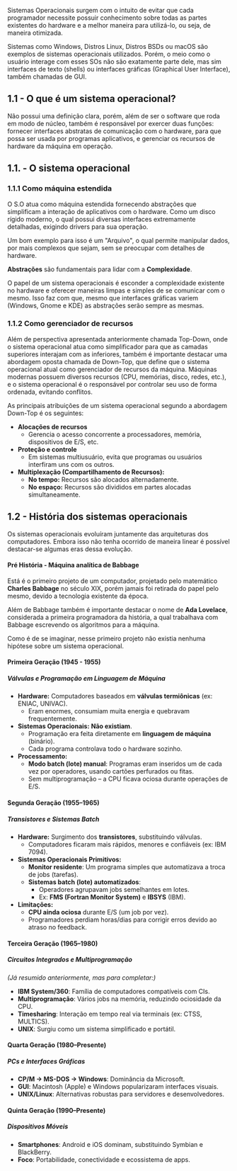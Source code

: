 Sistemas Operacionais surgem com o intuito de evitar que cada programador necessite possuir conhecimento sobre todas as partes existentes do hardware e a melhor maneira para utilizá-lo, ou seja, de maneira otimizada.

Sistemas como Windows, Distros Linux, Distros BSDs ou macOS são exemplos de sistemas operacionais utilizados. Porém, o meio como o usuário interage com esses SOs não são exatamente parte dele, mas sim interfaces de texto (shells) ou interfaces gráficas (Graphical User Interface), também chamadas de GUI.

## 1.1 - O que é um sistema operacional?

Não possui uma definição clara, porém, além de ser o software que roda em modo de núcleo, também é responsável por exercer duas funções: fornecer interfaces abstratas de comunicação com o hardware, para que possa ser usada por programas aplicativos, e gerenciar os recursos de hardware da máquina em operação.

## 1.1. - O sistema operacional
### 1.1.1  Como máquina estendida

O S.O atua como máquina estendida fornecendo abstrações que simplificam a interação de aplicativos com o hardware. Como um disco rígido moderno, o qual possui diversas interfaces extremamente detalhadas, exigindo drivers para sua operação.

Um bom exemplo para isso é um "Arquivo", o qual permite manipular dados, por mais complexos que sejam, sem se preocupar com detalhes de hardware.

**Abstrações** são fundamentais para lidar com a **Complexidade**.

O papel de um sistema operacionais é esconder a complexidade existente no hardware e oferecer maneiras limpas e simples de se comunicar com o mesmo. Isso faz com que, mesmo que interfaces gráficas variem (Windows, Gnome e KDE) as abstrações serão sempre as mesmas.

### 1.1.2 Como gerenciador de recursos

Além de perspectiva apresentada anteriormente chamada Top-Down, onde o sistema operacional atua como simplificador para que as camadas superiores interajam com as inferiores, também é importante destacar uma abordagem oposta chamada de Down-Top, que define que o sistema operacional atual como gerenciador de recursos da máquina. Máquinas modernas possuem diversos recursos (CPU, memórias, disco, redes, etc.), e o sistema operacional é o responsável por controlar seu uso de forma ordenada, evitando conflitos.

As principais atribuições de um sistema operacional segundo a abordagem Down-Top é os seguintes:
- **Alocações de recursos**
	- Gerencia o acesso concorrente a processadores, memória, dispositivos de E/S, etc.
- **Proteção e controle**
	- Em sistemas multiusuário, evita que programas ou usuários interfiram uns com os outros.
- **Multiplexação (Compartilhamento de Recursos):**
	- **No tempo:** Recursos são alocados alternadamente.
	- **No espaço:** Recursos são divididos em partes alocadas simultaneamente.

## 1.2 - História dos sistemas operacionais

Os sistemas operacionais evoluíram juntamente das arquiteturas dos computadores. Embora isso não tenha ocorrido de maneira linear é possível destacar-se algumas eras dessa evolução.

#### Pré História - Máquina analítica de Babbage 

Está é o primeiro projeto de um computador, projetado pelo matemático **Charles Babbage** no século XIX, porém jamais foi retirada do papel pelo mesmo, devido a tecnologia existente da época.

Além de Babbage também é importante destacar o nome de **Ada Lovelace**, considerada a primeira programadora da história, a qual trabalhava com Babbage escrevendo os algoritmos para a máquina.

Como é de se imaginar, nesse primeiro projeto não existia nenhuma hipótese sobre um sistema operacional.

#### Primeira Geração (1945 - 1955)

##### Válvulas e Programação em Linguagem de Máquina

- **Hardware:** Computadores baseados em **válvulas termiônicas** (ex: ENIAC, UNIVAC).
    - Eram enormes, consumiam muita energia e quebravam frequentemente.
- **Sistemas Operacionais:** **Não existiam**.
    - Programação era feita diretamente em **linguagem de máquina** (binário).
    - Cada programa controlava todo o hardware sozinho.
- **Processamento:**
    - **Modo batch (lote) manual**: Programas eram inseridos um de cada vez por operadores, usando cartões perfurados ou fitas.
    - Sem multiprogramação – a CPU ficava ociosa durante operações de E/S.

#### Segunda Geração (1955–1965)

##### Transistores e Sistemas Batch

- **Hardware:** Surgimento dos **transistores**, substituindo válvulas.
    - Computadores ficaram mais rápidos, menores e confiáveis (ex: IBM 7094).
- **Sistemas Operacionais Primitivos:**
    - **Monitor residente**: Um programa simples que automatizava a troca de jobs (tarefas).
    - **Sistemas batch (lote) automatizados**:
        - Operadores agrupavam jobs semelhantes em lotes.
        - Ex: **FMS (Fortran Monitor System)** e **IBSYS** (IBM).
- **Limitações:**
    - **CPU ainda ociosa** durante E/S (um job por vez).
    - Programadores perdiam horas/dias para corrigir erros devido ao atraso no feedback.

#### Terceira Geração (1965–1980)

##### Circuitos Integrados e Multiprogramação

_(Já resumido anteriormente, mas para completar:)_
- **IBM System/360**: Família de computadores compatíveis com CIs.
- **Multiprogramação**: Vários jobs na memória, reduzindo ociosidade da CPU.
- **Timesharing**: Interação em tempo real via terminais (ex: CTSS, MULTICS).
- **UNIX**: Surgiu como um sistema simplificado e portátil.

#### Quarta Geração (1980–Presente)

##### PCs e Interfaces Gráficas

- **CP/M → MS-DOS → Windows**: Dominância da Microsoft.
- **GUI**: Macintosh (Apple) e Windows popularizaram interfaces visuais.
- **UNIX/Linux**: Alternativas robustas para servidores e desenvolvedores.

#### Quinta Geração (1990–Presente)
##### Dispositivos Móveis

- **Smartphones**: Android e iOS dominam, substituindo Symbian e BlackBerry.
- **Foco**: Portabilidade, conectividade e ecossistema de apps.